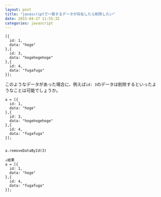 ```yaml
---
layout: post
title: "javascriptで一致するデータが存在したら削除したい"
date: 2015-04-27 11:55:32
categories: javascript
---
```

<pre><code>[{
  id: 1,
  data: "hoge"
},{
  id: 3,
  data: "hogehogehoge"
},{
  id: 4,
  data: "fugafuga"
}];
</code></pre>

<p>このようなデータがあった場合に、例えば<code>id: 3</code>のデータは削除するといったようなことは可能でしょうか。</p>

<pre><code>a = [{
  id: 1,
  data: "hoge"
},{
  id: 3,
  data: "hogehogehoge"
},{
  id: 4,
  data: "fugafuga"
}];


a.removeDataById(3)

↓結果
a = [{
  id: 1,
  data: "hoge"
},{
  id: 4,
  data: "fugafuga"
}];
</code></pre>
